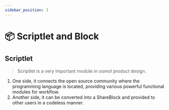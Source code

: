 ```yaml
---
sidebar_position: 3
---
```


# 📦 Scriptlet and Block

## Scriptlet

> Scriptlet is a very important module in oomol product design.

1. One side, it connects the open source community where the programming language is located, providing various powerful functional modules for workflow.
2. Another side, it can be converted into a ShareBlock and provided to other users in a codeless manner.
